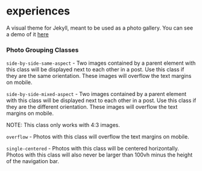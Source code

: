 experiences
===========

A visual theme for Jekyll, meant to be used as a photo gallery. You can see a demo of it [here](http://michaeljdeeb.com/experiences/)

### Photo Grouping Classes
`side-by-side-same-aspect` - Two images contained by a parent element with this class will be displayed next to each other in a post. Use this class if they are the same orientation. These images will overflow the text margins on mobile.

`side-by-side-mixed-aspect` - Two images contained by a parent element with this class will be displayed next to each other in a post. Use this class if they are the different orientation. These images will overflow the text margins on mobile.

NOTE: This class only works with 4:3 images.

`overflow` - Photos with this class will overflow the text margins on mobile.

`single-centered` - Photos with this class will be centered horizontally. Photos with this class will also never be larger than 100vh minus the height of the navigation bar.
